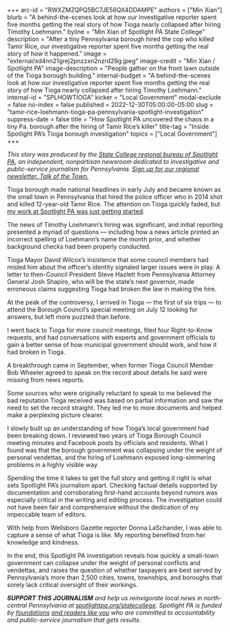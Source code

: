 +++
arc-id = "RWXZMZQPQ5BC7JE56QX4DDAMPE"
authors = ["Min Xian"]
blurb = "A behind-the-scenes look at how our investigative reporter spent five months getting the real story of how Tioga nearly collapsed after hiring Timothy Loehmann."
byline = "Min Xian of Spotlight PA State College"
description = "After a tiny Pennsylvania borough hired the cop who killed Tamir Rice, our investigative reporter spent five months getting the real story of how it happened."
image = "external/xd4nn21grej2pnzzxn2nzrd29g.jpeg"
image-credit = "Min Xian / Spotlight PA"
image-description = "People gather on the front lawn outside of the Tioga borough building."
internal-budget = "A behind-the-scenes look at how our investigative reporter spent five months getting the real story of how Tioga nearly collapsed after hiring Timothy Loehmann."
internal-id = "SPLHOWTIOGA"
kicker = "Local Government"
modal-exclude = false
no-index = false
published = 2022-12-30T05:00:00-05:00
slug = "tamir-rice-loehmann-tioga-pa-pennsylvania-spotlight-investigation"
suppress-date = false
title = "How Spotlight PA uncovered the chaos in a tiny Pa. borough after the hiring of Tamir Rice’s killer"
title-tag = "Inside Spotlight PA’s Tioga borough investigation"
topics = ["Local Government"]
+++

<i>This story was produced by the </i><a href="https://www.spotlightpa.org/statecollege"><i>State College regional bureau of Spotlight PA</i></a><i>, an independent, nonpartisan newsroom dedicated to investigative and public-service journalism for Pennsylvania. </i><a href="https://www.spotlightpa.org/newsletters/talkofthetown"><i>Sign up for our regional newsletter, Talk of the Town.</i></a>

Tioga borough made national headlines in early July and became known as the small town in Pennsylvania that hired the police officer who in 2014 shot and killed 12-year-old Tamir Rice. The attention on Tioga quickly faded, but <a href="https://www.spotlightpa.org/statecollege/2022/12/tamir-rice-timothy-loehmann-police-tioga-pa-pennsylvania/" target="_blank">my work at Spotlight PA was just getting started</a>.

The news of Timothy Loehmann’s hiring was significant, and initial reporting presented a myriad of questions — including how a news article printed an incorrect spelling of Loehmann’s name the month prior, and whether background checks had been properly conducted.

<script src="https://www.spotlightpa.org/embed.js" async></script><div data-spl-embed-version="1" data-spl-src="https://www.spotlightpa.org/embeds/newsletter/?cta=Sign%20up%20for%20our%20new%20regional%20newsletter%2C%20%3Cb%3ETalk%20of%20the%20Town%3C%2Fb%3E%2C%20and%20get%20all%20the%20news%20and%20notes%20from%20State%20College%20and%20north-central%20PA.&button=Sign%20Up%20Now&preselect=state_college&eyebrow=DON'T%20MISS%20A%20BEAT"></div>

Tioga Mayor David Wilcox’s insistence that some council members had misled him about the officer’s identity signaled larger issues were in play. A letter to then-Council President Steve Hazlett from Pennsylvania Attorney General Josh Shapiro, who will be the state’s next governor, made erroneous claims suggesting Tioga had broken the law in making the hire.

At the peak of the controversy, I arrived in Tioga — the first of six trips — to attend the Borough Council’s special meeting on July 12 looking for answers, but left more puzzled than before.

I went back to Tioga for more council meetings, filed four Right-to-Know requests, and had conversations with experts and government officials to gain a better sense of how municipal government should work, and how it had broken in Tioga.

A breakthrough came in September, when former Tioga Council Member Bob Wheeler agreed to speak on the record about details he said were missing from news reports.

Some sources who were originally reluctant to speak to me believed the bad reputation Tioga received was based on partial information and saw the need to set the record straight. They led me to more documents and helped make a perplexing picture clearer.

I slowly built up an understanding of how Tioga’s local government had been breaking down. I reviewed two years of Tioga Borough Council meeting minutes and Facebook posts by officials and residents. What I found was that the borough government was collapsing under the weight of personal vendettas, and the hiring of Loehmann exposed long-simmering problems in a highly visible way.

Spending the time it takes to get the full story and getting it right is what sets Spotlight PA’s journalism apart. Checking factual details supported by documentation and corroborating first-hand accounts beyond rumors was especially critical in the writing and editing process. The investigation could not have been fair and comprehensive without the dedication of my impeccable team of editors.

<script src="https://www.spotlightpa.org/embed.js" async></script><div data-spl-embed-version="1" data-spl-src="https://www.spotlightpa.org/embeds/donate/"></div>

With help from Wellsboro Gazette reporter Donna LaSchander, I was able to capture a sense of what Tioga is like. My reporting benefited from her knowledge and kindness.

In the end, this Spotlight PA investigation reveals how quickly a small-town government can collapse under the weight of personal conflicts and vendettas, and raises the question of whether taxpayers are best served by Pennsylvania’s more than 2,500 cities, towns, townships, and boroughs that sorely lack critical oversight of their workings.

<i><b>SUPPORT THIS JOURNALISM</b></i><i> and help us reinvigorate local news in north-central Pennsylvania at </i><a href="/donate?campaign=701Dn000000Ygq1IAC&utm_source=www.spotlightpa.org&utm_medium=statecollege:section&utm_campaign=statecollege:main"><i>spotlightpa.org/statecollege</i></a><i>. Spotlight PA is funded by </i><a href="https://www.spotlightpa.org/support"><i>foundations</i></a><i> </i><a href="https://www.spotlightpa.org/support"><i>and readers like you</i></a><i> who are committed to accountability and public-service journalism that gets results.</i>
